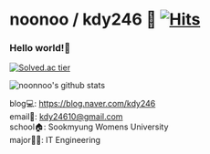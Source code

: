 # noonoo / kdy246 🙋‍ [![Hits](https://hits.seeyoufarm.com/api/count/incr/badge.svg?url=https%3A%2F%2Fgithub.com%2Fnoonnoo%2Fnoonnoo&count_bg=%2379C83D&title_bg=%23555555&icon=&icon_color=%23E7E7E7&title=hits&edge_flat=false)](https://hits.seeyoufarm.com)
### Hello world!👋

<!--
**noonnoo/noonnoo** is a ✨ _special_ ✨ repository because its `README.md` (this file) appears on your GitHub profile.

Here are some ideas to get you started:

- 🔭 I’m currently working on ...
- 🌱 I’m currently learning ...
- 👯 I’m looking to collaborate on ...
- 🤔 I’m looking for help with ...
- 💬 Ask me about ...
- 📫 How to reach me: ...
- 😄 Pronouns: ...
- ⚡ Fun fact: ...
-->

[![Solved.ac
tier](http://mazassumnida.wtf/api/generate_badge?boj=kdy246)](https://solved.ac/profile/kdy246)

![noonnoo's github stats](https://github-readme-stats.vercel.app/api?username=noonnoo&show_icons=true)



blog💻: https://blog.naver.com/kdy246  
email📧: kdy24610@gmail.com  
school🏠: Sookmyung Womens University  
major👩‍💻: IT Engineering
